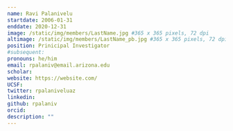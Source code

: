```yaml
---
name: Ravi Palanivelu
startdate: 2006-01-31
enddate: 2020-12-31
image: /static/img/members/LastName.jpg #365 x 365 pixels, 72 dpi
altimage: /static/img/members/LastName_pb.jpg #365 x 365 pixels, 72 dpi
position: Prinicipal Investigator
#subsequent:
pronouns: he/him
email: rpalaniv@email.arizona.edu
scholar: 
website: https://website.com/
UCSF:
twitter: rpalaniveluaz
linkedin:
github: rpalaniv
orcid:
description: ""
---
```

